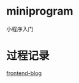# miniprogram
小程序入门      

# 过程记录
[frontend-blog](https://nibilin33.github.io/frontend-blog/guide/min-routine.html)       
   


